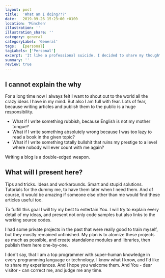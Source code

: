 ```yaml
---
layout: post
title:  'What am I doing???'
date:   2019-09-26 15:23:00 +0100
location: 'München'
illustration: ''
illustration_share: ''
category: general
categoryLabel: 'General'
tags:   [personal]
tagLabels: ['Personal']
excerpt: 'It like a professional suicide. I decided to share my thoughts in various IT-related topics. Maybe a good idea, maybe not. The people of the Internet will judge me.'
summary: ''
review: true
---
```


## I cannot explain the why

For a long time now I always felt I want to shout out to the world all the crazy ideas I have in my mind.
But also I am full with fear. Lots of fear, because writing articles and publish them to the public is a
huge responsibility.

* What if I write something rubbish, because English is not my mother tongue? 
* What if I write something absolutely wrong because I was too lazy to read a book in the given topic? 
* What if I write something totally bullshit that ruins my prestige to a level where nobody will ever count with me again?

Writing a blog is a double-edged weapon.

## What will I present here?

Tips and tricks. Ideas and workarounds. Smart and stupid solutions. Tutorials for the dummy me, to have them later 
when I need them. And of course, it would be amazing if someone else other than me would find these articles useful too. 

To fulfill this goal I will try my best to entertain You. I will try to explain every detail of my ideas, and present not only 
code samples but also links to the working source codes.

I had some private projects in the past that were really good to train myself, but they mostly remained unfinished. 
My plan is to atomize these projects as much as possible, and create standalone modules and libraries, then publish 
them here one-by-one.

I don't say, that I am a top programmer with super-human knowledge in every programming language or technology. I know
what I know, and I'd like to share my experiences. And I hope you welcome them. And You - dear visitor - can correct 
me, and judge me any time.   


